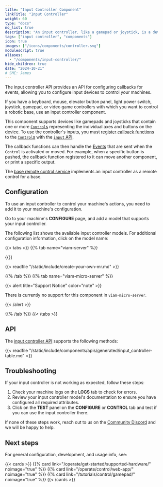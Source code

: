 ```yaml
---
title: "Input Controller Component"
linkTitle: "Input Controller"
weight: 60
type: "docs"
no_list: true
description: "An input controller, like a gamepad or joystick, is a device humans use to control a machine's actions."
tags: ["input controller", "components"]
icon: true
images: ["/icons/components/controller.svg"]
modulescript: true
aliases:
  - "/components/input-controller/"
hide_children: true
date: "2024-10-21"
# SME: James
---
```


The input controller API provides an API for configuring callbacks for events, allowing you to configure input devices to control your machines.

If you have a keyboard, mouse, elevator button panel, light power switch, joystick, gamepad, or video game controllers with which you want to control a robotic base, use an input controller component.

This component supports devices like gamepads and joysticks that contain one or more [`Control`s](/dev/reference/apis/components/input-controller/#control-field) representing the individual axes and buttons on the device.
To use the controller's inputs, you must [register callback functions](/dev/reference/apis/components/input-controller/#registercontrolcallback) to the [`Control`s](/dev/reference/apis/components/input-controller/#control-field) with the [`input` API](/dev/reference/apis/components/input-controller/).

The callback functions can then handle the [Events](/dev/reference/apis/components/input-controller/#getevents) that are sent when the `Control` is activated or moved.
For example, when a specific button is pushed, the callback function registered to it can move another component, or print a specific output.

The [base remote control service](/operate/reference/services/base-rc/) implements an input controller as a remote control for a base.

## Configuration

To use an input controller to control your machine's actions, you need to add it to your machine's configuration.

Go to your machine's **CONFIGURE** page, and add a model that supports your input controller.

The following list shows the available input controller models.
For additional configuration information, click on the model name:

{{< tabs >}}
{{% tab name="viam-server" %}}

{{<resources api="rdk:component:input_controller" type="input_controller" no-intro="true">}}

{{< readfile "/static/include/create-your-own-mr.md" >}}

{{% /tab %}}
{{% tab name="viam-micro-server" %}}

{{< alert title="Support Notice" color="note" >}}

There is currently no support for this component in `viam-micro-server`.

{{< /alert >}}

{{% /tab %}}
{{< /tabs >}}

## API

The [input controller API](/dev/reference/apis/components/input-controller/) supports the following methods:

{{< readfile "/static/include/components/apis/generated/input_controller-table.md" >}}

## Troubleshooting

If your input controller is not working as expected, follow these steps:

1. Check your machine logs on the **LOGS** tab to check for errors.
2. Review your input controller model's documentation to ensure you have configured all required attributes.
3. Click on the **TEST** panel on the **CONFIGURE** or **CONTROL** tab and test if you can use the input controller there.

If none of these steps work, reach out to us on the [Community Discord](https://discord.gg/viam) and we will be happy to help.

## Next steps

For general configuration, development, and usage info, see:

{{< cards >}}
{{% card link="/operate/get-started/supported-hardware/" noimage="true" %}}
{{% card link="/operate/control/web-app/" noimage="true" %}}
{{% card link="/tutorials/control/gamepad/" noimage="true" %}}
{{< /cards >}}
